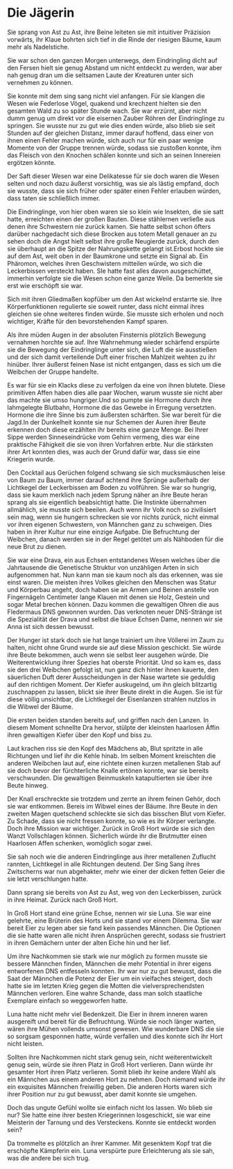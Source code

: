 # Die Jägerin

Sie sprang von Ast zu Ast, ihre Beine leiteten sie mit intuitiver Präzision vorwärts, ihr Klaue bohrten sich tief in die Rinde der riesigen Bäume, kaum mehr als Nadelstiche.

Sie war schon den ganzen Morgen unterwegs, dem Eindringling dicht auf den Fersen hielt sie genug Abstand um nicht entdeckt zu werden, war aber nah genug dran um die seltsamen Laute der Kreaturen unter sich vernehmen zu können.

Sie konnte mit dem sing sang nicht viel anfangen. Für sie klangen die Wesen wie Federlose Vögel, quakend und krechzent hielten sie den gesamten Wald zu so später Stunde wach. Sie war erzürnt, aber nicht dumm genug um direkt vor die eisernen Zauber Röhren der Eindringlinge zu springen. Sie wusste nur zu gut wie dies enden würde, also blieb sie seit Stunden auf der gleichen Distanz, immer darauf hoffend, dass einer von ihnen einen Fehler machen würde, sich auch nur für ein paar wenige Momente von der Gruppe trennen würde, sodass sie zustoßen konnte, ihm das Fleisch von den Knochen schälen konnte und sich an seinen Innereien ergötzen könnte.

Der Saft dieser Wesen war eine Delikatesse für sie doch waren die Wesen selten und noch dazu äußerst vorsichtig, was sie als lästig empfand, doch sie wusste, dass sie sich früher oder später einen Fehler erlauben würden, dass taten sie schließlich immer.

Die Eindringlinge, von hier oben waren sie so klein wie Insekten, die sie satt hatte, erreichten einen der großen Bauten. Diese stählernen verließe aus denen ihre Schwestern nie zurück kamen. Sie hatte selbst schon öfters darüber nachgedacht sich diese Brocken aus totem Metall genauer an zu sehen doch die Angst hielt selbst ihre große Neugierde zurück, durch den sie überhaupt an die Spitze der Nahrungskette gelangt ist.Erbost hockte sie auf dem Ast, weit oben in der Baumkrone und setzte ein Signal ab. Ein Phäromon, welches ihren Geschwistern mitteilen würde, wo sich die Leckerbissen versteckt haben. SIe hatte fast alles davon ausgeschüttet, immerhin verfolgte sie die Wesen schon eine ganze Weile. Da bemerkte sie erst wie erschöpft sie war.

Sich mit ihren Gliedmaßen kopfüber um den Ast wickelnd erstarrte sie. Ihre Körperfunktionen regulierte sie soweit runter, dass nicht einmal ihres gleichen sie ohne weiteres finden würde. Sie musste sich erholen und noch wichtiger, Kräfte für den bevorstehenden Kampf sparen.

Als ihre müden Augen in der absoluten Finsternis plötzlich Bewegung vernahmen horchte sie auf. Ihre Wahrnehmung wieder schärfend erspürte sie die Bewegung der Eindringlinge unter sich, die Luft die sie ausstießen und der sich damit verteilende Duft einer frischen Mahlzeit wehten zu ihr hinüber. Ihrer äußerst feinen Nase ist nicht entgangen, dass es sich um die Weibchen der Gruppe handelte.

Es war für sie ein Klacks diese zu verfolgen da eine von ihnen blutete. Diese primitiven Affen haben dies alle paar Wochen, warum wusste sie nicht aber das machte sie umso hungriger.Und so pumpte sie Hormone durch ihre lahmgelegte Blutbahn, Hormone die das Gewebe in Erregung versetzten. Hormone die ihre Sinne bis zum äußersten schärften. Sie war bereit für die Jagd.In der Dunkelheit konnte sie nur Schemen der Auren ihrer Beute erkennen doch diese erzählten ihr bereits eine ganze Menge. Bei Ihrer Sippe werden Sinneseindrücke vom Gehirn vermeng, dies war eine praktische Fähigkeit die sie von ihren Vorfahren erbte. Nur die stärksten ihrer Art konnten dies, was auch der Grund dafür war, dass sie eine Kriegerin wurde.

Den Cocktail aus Gerüchen folgend schwang sie sich mucksmäuschen leise von Baum zu Baum, immer darauf achtend ihre Sprünge außerhalb der Lichtkegel der Leckerbissen am Boden zu vollführen. Sie war so hungrig, dass sie kaum merklich nach jedem Sprung näher an ihre Beute heran sprang als sie eigentlich beabsichtigt hatte. Die Instinkte übernahmen allmählich, sie musste sich beeilen. Auch wenn ihr Volk noch so zivilisiert sein mag, wenn sie hungern schrecken sie vor nichts zurück, nicht einmal vor ihren eigenen Schwestern, von Männchen ganz zu schweigen. Dies haben in ihrer Kultur nur eine einzige Aufgabe. Die Befruchtung der Weibchen, danach werden sie in der Regel getötet um als Nähboden für die neue Brut zu dienen.

Sie war eine Drava, ein aus Echsen entstandenes Wesen welches über die Jahrtausende die Genetische Struktur von unzähligen Arten in sich aufgenommen hat. Nun kann man sie kaum noch als das erkennen, was sie einst waren. Die meisten ihres Volkes gleichen den Menschen was Statur und Körperbau angeht, doch haben sie an Armen und Beinen anstelle von Fingernägeln Centimeter lange Klauen mit denen sie Holz, Gestein und sogar Metal brechen können. Dazu kommen die gewaltigen Ohren die aus Fledermaus DNS gewonnen wurden. Das verknoten neuer DNS-Stränge ist die Spezialität der Drava und selbst die blaue Echsen Dame, nennen wir sie Anna ist sich dessen bewusst.

Der Hunger ist stark doch sie hat lange trainiert um ihre Völlerei im Zaum zu halten, nicht ohne Grund wurde sie auf diese Mission geschickt. Sie würde ihre Beute bekommen, auch wenn sie selbst leer ausgehen würde. Die Weiterentwicklung ihrer Spezies hat oberste Priorität.
Und so kam es, dass sie den drei Weibchen gefolgt ist, nun ganz dich hinter ihnen kauerte, den säuerlichen Duft derer Ausscheidungen in der Nase wartete sie geduldig auf den richtigen Moment. Der Kiefer auskugelnd, um ihn gleich blitzartig zuschnappen zu lassen, blickt sie ihrer Beute direkt in die Augen. Sie ist für diese völlig unsichtbar, die Lichtkegel der Eisenlanzen strahlen nutzlos in die Wibwel der Bäume.

Die ersten beiden standen bereits auf, und griffen nach den Lanzen. In diesem Moment schnellte Dra hervor, stülpte der kleinsten haarlosen Äffin ihren gewaltigen Kiefer über den Kopf und biss zu.

Laut krachen riss sie den Kopf des Mädchens ab, Blut spritzte in alle Richtungen und lief ihr die Kehle hinab. Im selben Moment kreischten die anderen Weibchen laut auf, eine richtete einen kurzen metallenen Stab auf sie doch bevor der fürchterliche Knalle ertönen konnte, war sie bereits verschwunden. Die gewaltigen Beinmuskeln katapultierten sie über ihre Beute hinweg.

Der Knall erschreckte sie trotzdem und zerrte an ihrem feinen Gehör, doch sie war entkommen. Bereis im Wibwel eines der Bäume. Ihre Beute in den zweiten Magen quetschend schleckte sie sich das bisschen Blut vom Kiefer. Zu Schade, dass sie nicht fressen konnte, so wie es ihr Körper verlangte. Doch ihre Mission war wichtiger. Zurück in Groß Hort würde sie sich den Wanzt Vollschlagen können. Sicherlich würde ihr die Brutmutter einen Haarlosen Affen schenken, womöglich sogar zwei.

Sie sah noch wie die anderen Eindringlinge aus ihrer metallenen Zuflucht rannten, Lichtkegel in alle Richtungen deutend. Der Sing Sang ihres Zwitscherns war nun abgehakter, mehr wie einer der dicken fetten Geier die sie letzt verschlungen hatte.

Dann sprang sie bereits von Ast zu Ast, weg von den Leckerbissen, zurück in ihre Heimat. Zurück nach Groß Hort.

In Groß Hort stand eine grüne Echse, nennen wir sie Luna. Sie war eine gelehrte, eine Brüterin des Horts und sie stand vor einem Dilemma. Sie war bereit Eier zu legen aber sie fand kein passendes Männchen. Die Optionen die sie hatte waren alle nicht ihren Ansprüchen gerecht, sodass sie frustriert in ihren Gemächern unter der alten Eiche hin und her lief.

Um ihre Nachkommen sie stark wie nur möglich zu formen musste sie bessere Männchen finden, Männchen die mehr Potential in ihrer eigens entworfenen DNS entfesseln konnten. Ihr war nur zu gut bewusst, dass die Saat der Männchen die Potenz der Eier um ein vielfaches steigert, doch hatte sie im letzten Krieg gegen die Motten die vielversprechendsten Männchen verloren. Eine wahre Schande, dass man solch staatliche Exemplare einfach so weggeworfen hatte.

Luna hatte nicht mehr viel Bedenkzeit. Die Eier in ihrem inneren waren ausgereift und bereit für die Befruchtung. Würde sie noch länger warten, wären ihre Mühen vollends umsonst gewesen. Wie wunderbare DNS die sie so sorgsam gesponnen hatte, würde verfallen und dies konnte sich ihr Hort nicht leisten.

Sollten ihre Nachkommen nicht stark genug sein, nicht weiterentwickelt genug sein, würde sie ihren Platz in Groß Hort verlieren. Dann würde ihr gesamter Hort ihren Platz verlieren. Somit blieb ihr keine andere Wahl als ein Männchen aus einem anderen Hort zu nehmen. Doch niemand würde ihr ein exquisites Männchen freiwillig geben. Die anderen Horts waren sich ihrer Position nur zu gut bewusst, aber damit konnte sie umgehen.

Doch das ungute Gefühl wollte sie einfach nicht los lassen. Wo blieb sie nur? Sie hatte eine ihrer besten Kriegerinnen losgeschickt, sie war eine Meisterin der Tarnung und des Versteckens. Konnte sie entdeckt worden sein?

Da trommelte es plötzlich an ihrer Kammer. Mit gesenktem Kopf trat die erschöpfte Kämpferin ein. Luna verspürte pure Erleichterung als sie sah, was die andere bei sich trug.
